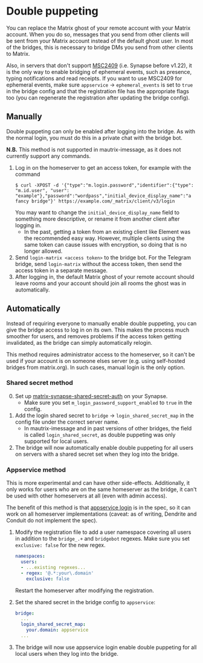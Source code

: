 # Double puppeting
You can replace the Matrix ghost of your remote account with your Matrix
account. When you do so, messages that you send from other clients will be sent
from your Matrix account instead of the default ghost user. In most of the
bridges, this is necessary to bridge DMs you send from other clients to Matrix.

Also, in servers that don't support [MSC2409] (i.e. Synapse before v1.22), it is
the only way to enable bridging of ephemeral events, such as presence, typing
notifications and read receipts. If you want to use MSC2409 for ephemeral
events, make sure `appservice` -> `ephemeral_events` is set to `true` in the
bridge config and that the registration file has the appropriate flags too
(you can regenerate the registration after updating the bridge config).

[MSC2409]: https://github.com/matrix-org/matrix-doc/pull/2409

## Manually
Double puppeting can only be enabled after logging into the bridge. As with
the normal login, you must do this in a private chat with the bridge bot.

**N.B.** This method is not supported in mautrix-imessage, as it does not
currently support any commands.

1. Log in on the homeserver to get an access token, for example with the command
   ```shell
   $ curl -XPOST -d '{"type":"m.login.password","identifier":{"type": "m.id.user", "user": "example"},"password":"wordpass","initial_device_display_name":"a fancy bridge"}' https://example.com/_matrix/client/v3/login
   ```
   You may want to change the `initial_device_display_name` field to something
   more descriptive, or rename it from another client after logging in.
   * In the past, getting a token from an existing client like Element was the
     recommended easy way. However, multiple clients using the same token can
     cause issues with encryption, so doing that is no longer allowed.
2. Send `login-matrix <access token>` to the bridge bot. For the Telegram
   bridge, send `login-matrix` without the access token, then send the access
   token in a separate message.
3. After logging in, the default Matrix ghost of your remote account should
   leave rooms and your account should join all rooms the ghost was in
   automatically.

## Automatically
Instead of requiring everyone to manually enable double puppeting, you can give
the bridge access to log in on its own. This makes the process much smoother for
users, and removes problems if the access token getting invalidated, as the
bridge can simply automatically relogin.

This method requires administrator access to the homeserver, so it can't be used
if your account is on someone elses server (e.g. using self-hosted bridges from
matrix.org). In such cases, manual login is the only option.

### Shared secret method

0. Set up [matrix-synapse-shared-secret-auth] on your Synapse.
   * Make sure you set `m_login_password_support_enabled` to `true` in the config.
1. Add the login shared secret to `bridge` → `login_shared_secret_map` in the
   config file under the correct server name.
   * In mautrix-imessage and in past versions of other bridges, the field is
     called `login_shared_secret`, as double puppeting was only supported for
     local users.
2. The bridge will now automatically enable double puppeting for all users on
   servers with a shared secret set when they log into the bridge.

[matrix-synapse-shared-secret-auth]: https://github.com/devture/matrix-synapse-shared-secret-auth

### Appservice method
This is more experimental and can have other side-effects. Additionally, it only
works for users who are on the same homeserver as the bridge, it can't be used
with other homeservers at all (even with admin access).

The benefit of this method is that [appservice login] is in the spec, so it can
work on all homeserver implementations (caveat: as of writing, Dendrite and
Conduit do not implement the spec).

1. Modify the registration file to add a user namespace covering all users
   in addition to the `bridge_.+` and `bridgebot` regexes. Make sure you set
   `exclusive: false` for the new regex.

   ```yaml
   namespaces:
     users:
     - ...existing regexes...
     - regex: '@.*:your\.domain'
       exclusive: false
   ```

   Restart the homeserver after modifying the registration.

2. Set the shared secret in the bridge config to `appservice`:
   ```yaml
   bridge:
     ...
     login_shared_secret_map:
       your.domain: appservice
     ...
   ```
3. The bridge will now use appservice login enable double puppeting for all
   local users when they log into the bridge.

[appservice login]: https://spec.matrix.org/v1.5/client-server-api/#appservice-login
